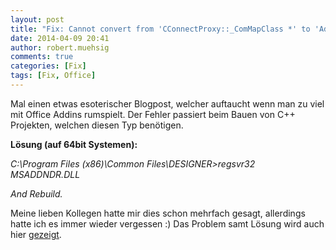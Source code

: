 ```yaml
---
layout: post
title: "Fix: Cannot convert from 'CConnectProxy::_ComMapClass *' to 'AddInDesignerObjects::IDTExtensibility2 *'"
date: 2014-04-09 20:41
author: robert.muehsig
comments: true
categories: [Fix]
tags: [Fix, Office]
---
```

<p>Mal einen etwas esoterischer Blogpost, welcher auftaucht wenn man zu viel mit Office Addins rumspielt. Der Fehler passiert beim Bauen von C++ Projekten, welchen diesen Typ benötigen.</p> <p><strong>Lösung (auf 64bit Systemen):</strong></p> <p align="left"><em>C:\Program Files (x86)\Common Files\DESIGNER&gt;regsvr32 MSADDNDR.DLL</em> <p align="left"><em>And Rebuild.</em> <p>Meine lieben Kollegen hatte mir dies schon mehrfach gesagt, allerdings hatte ich es immer wieder vergessen :) Das Problem samt Lösung wird auch hier <a href="http://social.msdn.microsoft.com/forums/office/en-US/829ad60b-ac2e-4c11-bfd2-0ddcc1d77ecd/shim-compile-problems">gezeigt</a>.
